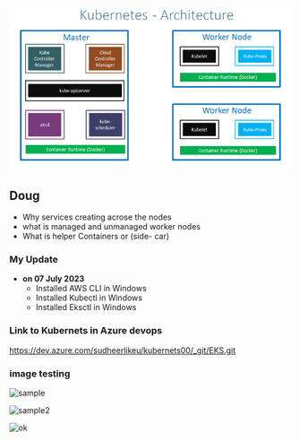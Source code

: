 <p align="center">
    <img src="https://github.com/sudheermuthyala/EKS/blob/main/Img/2023-07-11-11-18-01.png" />
</p>

## Doug

- Why services creating acrose the nodes
- what is managed and unmanaged worker nodes
- What is helper Containers or (side- car) 

### My Update 
- **on 07 July 2023**
  - Installed AWS CLI in Windows
  - Installed Kubectl in Windows
  - Installed Eksctl in Windows

### Link to Kubernets in Azure devops 
https://dev.azure.com/sudheerlikeu/kubernets00/_git/EKS.git

### image testing 
![sample](https://github.com/sudheermuthyala/EKS/assets/34484660/cadf774d-2e81-426e-86fe-bdd31f92fffe)


![sample2](https://github.com/sudheermuthyala/EKS/assets/34484660/787736d6-0939-4786-baf1-ac1a99a60a00)


![ok](https://user-images.githubusercontent.com/34484660/252579865-cadf774d-2e81-426e-86fe-bdd31f92fffe.png)